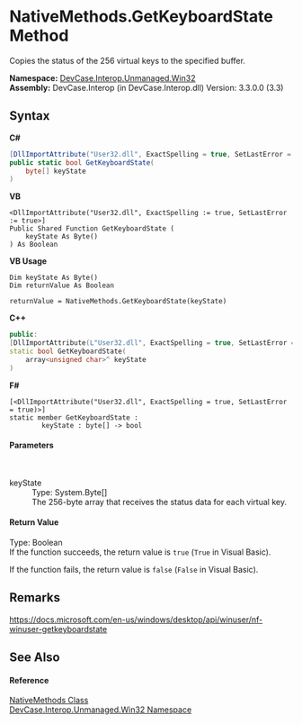 # NativeMethods.GetKeyboardState Method 
 

Copies the status of the 256 virtual keys to the specified buffer.

**Namespace:**&nbsp;<a href="N_DevCase_Interop_Unmanaged_Win32">DevCase.Interop.Unmanaged.Win32</a><br />**Assembly:**&nbsp;DevCase.Interop (in DevCase.Interop.dll) Version: 3.3.0.0 (3.3)

## Syntax

**C#**<br />
``` C#
[DllImportAttribute("User32.dll", ExactSpelling = true, SetLastError = true)]
public static bool GetKeyboardState(
	byte[] keyState
)
```

**VB**<br />
``` VB
<DllImportAttribute("User32.dll", ExactSpelling := true, SetLastError := true>]
Public Shared Function GetKeyboardState ( 
	keyState As Byte()
) As Boolean
```

**VB Usage**<br />
``` VB Usage
Dim keyState As Byte()
Dim returnValue As Boolean

returnValue = NativeMethods.GetKeyboardState(keyState)
```

**C++**<br />
``` C++
public:
[DllImportAttribute(L"User32.dll", ExactSpelling = true, SetLastError = true)]
static bool GetKeyboardState(
	array<unsigned char>^ keyState
)
```

**F#**<br />
``` F#
[<DllImportAttribute("User32.dll", ExactSpelling = true, SetLastError = true)>]
static member GetKeyboardState : 
        keyState : byte[] -> bool 

```


#### Parameters
&nbsp;<dl><dt>keyState</dt><dd>Type: System.Byte[]<br />The 256-byte array that receives the status data for each virtual key.</dd></dl>

#### Return Value
Type: Boolean<br />If the function succeeds, the return value is `true` (`True` in Visual Basic). 

 If the function fails, the return value is `false` (`False` in Visual Basic).

## Remarks
<a href="https://docs.microsoft.com/en-us/windows/desktop/api/winuser/nf-winuser-getkeyboardstate" target="_blank">https://docs.microsoft.com/en-us/windows/desktop/api/winuser/nf-winuser-getkeyboardstate</a>

## See Also


#### Reference
<a href="T_DevCase_Interop_Unmanaged_Win32_NativeMethods">NativeMethods Class</a><br /><a href="N_DevCase_Interop_Unmanaged_Win32">DevCase.Interop.Unmanaged.Win32 Namespace</a><br />